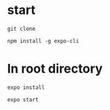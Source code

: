 # start

`git clone `

`npm install -g expo-cli`

# In root directory

`expo install`

`expo start`
